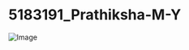 # 5183191_Prathiksha-M-Y
![Image](https://github.com/user-attachments/assets/1c799c1f-7818-4f39-9e36-8bebc0d0c919)

